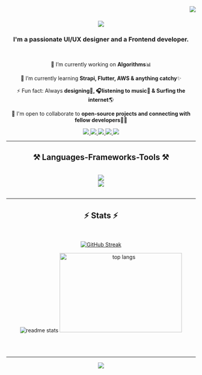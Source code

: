 <img align="right" src="https://visitor-badge.laobi.icu/badge?page_id=asare4u.asare4u" />

<h1 align="center">
    <img src="https://readme-typing-svg.herokuapp.com/?font=Righteous&size=35&center=true&vCenter=true&width=500&height=70&duration=4000&lines=Asare+Here!+👋;+Welcome+to+my+space!+🤗+✨;" />
</h1>

<h3 align="center">I'm a passionate UI/UX designer and a Frontend developer.</h3>

<br>

<div align = "center">
    
🔭 I’m currently working on **Algorithms**📊
    
🌱 I’m currently learning **Strapi, Flutter, AWS & anything catchy**✨

⚡ Fun fact: Always **designing🎨, 🎧listening to music🎵 & Surfing the internet**🌎

🤝 I'm open to collaborate to **open-source projects and connecting with fellow developers**👨‍💻

</div>

<div align = "center">
 <a href="mailto:nkansahasare3@gmail.com" target="_blank">
    <img src="https://img.shields.io/badge/Gmail-D14836?style=for-the-badge&logo=gmail&logoColor=white" target="_blank"/>
 </a>
 <a href="https://linkedin.com/in/asare-nkansah-b9465724a" target="_blank">
    <img src="https://img.shields.io/badge/LinkedIn-0077B5?style=for-the-badge&logo=linkedin&logoColor=white" target="_blank" />
 </a>
 <a href="https://instagram.com/lucky_asare" target="_blank">
    <img src="https://img.shields.io/badge/Instagram-%23E4405F.svg?style=for-the-badge&logo=Instagram&logoColor=white" target="_blank" />
 </a>
 <a href="https://x.com/@LuckyAsare" target="_blank">
    <img src="https://img.shields.io/badge/Twitter(X)-000000?style=for-the-badge&logo=X&logoColor=white" target="_blank" />
 </a>
 <a href="mailto:nkansahasare3@gmail.com" target="_blank">
    <img src="https://img.shields.io/badge/Discord-%231DA1F2.svg?style=for-the-badge&logo=Discord&logoColor=white" target="_blank" />
 </a>
</div>

<hr>

<h2 align="center">⚒️ Languages-Frameworks-Tools ⚒️</h2>

<br>

<div align="center">
    <img src="https://skillicons.dev/icons?i=figma,html,css,js,react,git,github,wordpress" /><br>
    <img src="https://skillicons.dev/icons?i=windows,nextjs,python,java,cs,cpp,php,mysql,vscode,linux" /><br>
</div>

<br>

<hr/>

<h2 align="center">⚡ Stats ⚡</h2>
<br>
<div align=center>
    
  [![GitHub Streak](https://streak-stats.demolab.com/?user=@asare4u&theme=react&border_radius=10)](https://git.io/streak-stats)
  
  <img src="https://github-readme-stats.vercel.app/api?username=asare4u&count_private=true&show_icons=true&theme=react&border_radius=10" alt="readme stats" />
  
  <img width=325 height=211 src="https://github-readme-stats.vercel.app/api/top-langs/?username=asare4u&layout=compact&theme=react&border_radius=10" alt="top langs" /> 
  
</div>


<br/><br/>

<hr/>

<div align="center">
    <img src="https://readme-typing-svg.herokuapp.com/?font=Righteous&size=25&center=true&vCenter=true&width=500&height=60&duration=4000&lines=Thank+you+for+the+visit!+🙏;+See+you+another+time!+😊;+Byeee!+👋" />
</div>


